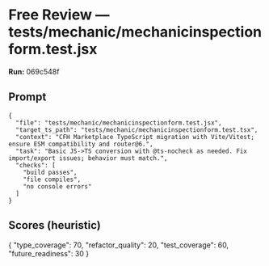 # Free Review — tests/mechanic/mechanicinspectionform.test.jsx

**Run:** 069c548f

## Prompt

```
{
  "file": "tests/mechanic/mechanicinspectionform.test.jsx",
  "target_ts_path": "tests/mechanic/mechanicinspectionform.test.tsx",
  "context": "CFH Marketplace TypeScript migration with Vite/Vitest; ensure ESM compatibility and router@6.",
  "task": "Basic JS->TS conversion with @ts-nocheck as needed. Fix import/export issues; behavior must match.",
  "checks": [
    "build passes",
    "file compiles",
    "no console errors"
  ]
}
```

## Scores (heuristic)

{
  "type_coverage": 70,
  "refactor_quality": 20,
  "test_coverage": 60,
  "future_readiness": 30
}
